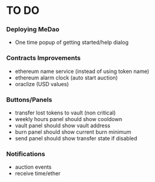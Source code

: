 # TO DO

### Deploying MeDao

- One time popup of getting started/help dialog

### Contracts Improvements

- ethereum name service (instead of using token name)
- ethereum alarm clock (auto start auction)
- oraclize (USD values)


### Buttons/Panels

- transfer lost tokens to vault (non critical)
- weekly hours panel should show cooldown
- vault panel should show vault address
- burn panel should show current burn minimum
- send panel should show transfer state if disabled


### Notifications

- auction events
- receive time/ether